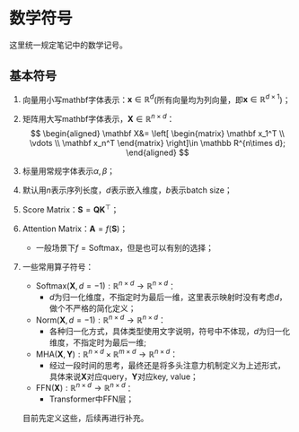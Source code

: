 # 数学符号

这里统一规定笔记中的数学记号。

## 基本符号

1. 向量用小写mathbf字体表示：$\mathbf  x \in \mathbb R^d$(所有向量均为列向量，即$\mathbf x \in \mathbb R^{d\times 1}$)；

2. 矩阵用大写mathbf字体表示，$\mathbf X\in \mathbb R^{n\times d}$：
   $$
   \begin{aligned}
   \mathbf X&= \left[
    \begin{matrix}
   \mathbf x_1^T  \\
   \vdots \\
   \mathbf x_n^T
     \end{matrix}
     \right]\in \mathbb R^{n\times d};
   \end{aligned}
   $$

3. 标量用常规字体表示$\alpha, \beta$；

4. 默认用$n$表示序列长度，$d$表示嵌入维度，$b$表示batch size；

5. Score Matrix：$\mathbf S=\mathbf Q \mathbf K^{\top}$；

6. Attention Matrix：$\mathbf A = f(\mathbf S)$；

   - 一般场景下$f=\mathrm{Softmax}$，但是也可以有别的选择；

7. 一些常用算子符号：

   - $\mathrm{Softmax}(\mathbf X,d=-1): \mathbb R^{n\times d}\to \mathbb R^{n\times d}$：
     - $d$为归一化维度，不指定时为最后一维，这里表示映射时没有考虑$d$，做个不严格的简化定义；
   - $\mathrm{Norm}(\mathbf X,d=-1): \mathbb R^{n\times d}\to \mathbb R^{n\times d}$：
     - 各种归一化方式，具体类型使用文字说明，符号中不体现，$d$为归一化维度，不指定时为最后一维;
   - $\mathrm{MHA}(\mathbf X, \mathbf Y):\mathbb R^{n\times d}\times \mathbb R^{m\times d}\to \mathbb R^{n\times d}$：
     - 经过一段时间的思考，最终还是将多头注意力机制定义为上述形式，具体来说$\mathbf X$对应query，$\mathbf Y$对应key, value；
   - $\mathrm {FFN}(\mathbf{X}): \mathbb R^{n\times  d} \to \mathbb R^{n\times d}$：
     - Transformer中FFN层；

   目前先定义这些，后续再进行补充。

   